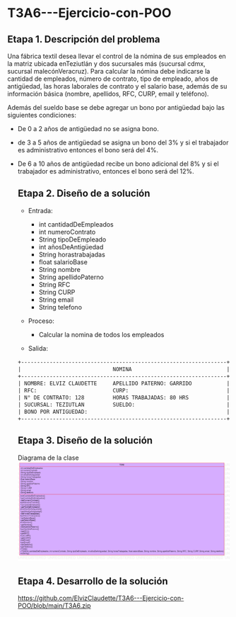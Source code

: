# T3A6---Ejercicio-con-POO

## Etapa 1. Descripción del problema
Una fábrica textil desea llevar el control de la nómina de sus empleados
en la matriz ubicada enTeziutlán y dos sucursales más (sucursal cdmx,
sucursal malecónVeracruz). Para calcular la nómina debe indicarse la 
cantidad de empleados, número de contrato, tipo de empleado, años de 
antigüedad, las horas laborales de contrato y el salario base, además
de su información básica (nombre, apellidos, RFC, CURP, email y teléfono).

Además del sueldo base se debe agregar un bono por antigüedad bajo las 
siguientes condiciones:

- De 0 a 2 años de antigüedad no se asigna bono.
- de 3 a 5 años de antigüedad se asigna un bono del 3% y si el trabajador es administrativo entonces
  el bono será del 4%.
- De 6 a 10 años de antigüedad recibe un bono adicional del 8% y si el trabajador es administrativo,
  entonces el bono será del 12%.
  
  ## Etapa 2. Diseño de a solución
  - Entrada:
    - int cantidadDeEmpleados
    - int numeroContrato
    - String tipoDeEmpleado
    - int añosDeAntigüedad
    - String horastrabajadas
    - float salarioBase
    - String nombre
    - String apellidoPaterno
    - String RFC
    - String CURP
    - String email
    - String telefono
    
  - Proceso:
    - Calcular la nomina de todos los empleados 
  
  - Salida:
  ~~~
  +-----------------------------------------------------------------+
  |                             NOMINA                              |
  +-----------------------------------------------------------------+
  | NOMBRE: ELVIZ CLAUDETTE     APELLIDO PATERNO: GARRIDO           |
  | RFC:                        CURP:                               |
  | N° DE CONTRATO: 128         HORAS TRABAJADAS: 80 HRS            |
  | SUCURSAL: TEZIUTLAN         SUELDO:                             |
  | BONO POR ANTIGUEDAD:                                            |
  +-----------------------------------------------------------------+
  
  ~~~
  
  ## Etapa 3. Diseño de la solución
  Diagrama de la clase
  ![](https://github.com/ElvizClaudette/T3A6---Ejercicio-con-POO/blob/main/T3A6.png)
  
  ## Etapa 4. Desarrollo de la solución
  https://github.com/ElvizClaudette/T3A6---Ejercicio-con-POO/blob/main/T3A6.zip

